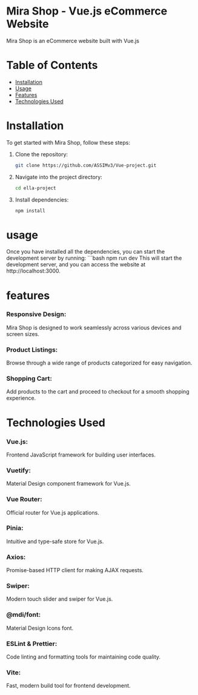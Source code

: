 # Mira Shop - Vue.js eCommerce Website


Mira Shop is an eCommerce website built with Vue.js

# Table of Contents

- [Installation](#installation)
- [Usage](#usage)
- [Features](#features)
- [Technologies Used](#technologies-used)


# Installation

To get started with Mira Shop, follow these steps:

1. Clone the repository:

   ```bash
   git clone https://github.com/ASSIMv3/Vue-project.git

2. Navigate into the project directory:
    ```bash
    cd ella-project

3. Install dependencies:
    ```bash
    npm install

# usage

Once you have installed all the dependencies, you can start the development server by running:
    ```bash
    npm run dev
This will start the development server, and you can access the website at http://localhost:3000.

# features

### Responsive Design:
Mira Shop is designed to work seamlessly across various devices and screen sizes.

### Product Listings:
Browse through a wide range of products categorized for easy navigation.

### Shopping Cart:
Add products to the cart and proceed to checkout for a smooth shopping experience.

# Technologies Used

### Vue.js: 
Frontend JavaScript framework for building user interfaces.
### Vuetify: 
Material Design component framework for Vue.js.
### Vue Router: 
Official router for Vue.js applications.
### Pinia: 
Intuitive and type-safe store for Vue.js.
### Axios: 
Promise-based HTTP client for making AJAX requests.
### Swiper: 
Modern touch slider and swiper for Vue.js.
### @mdi/font: 
Material Design Icons font.
### ESLint & Prettier: 
Code linting and formatting tools for maintaining code quality.
### Vite: 
Fast, modern build tool for frontend development.